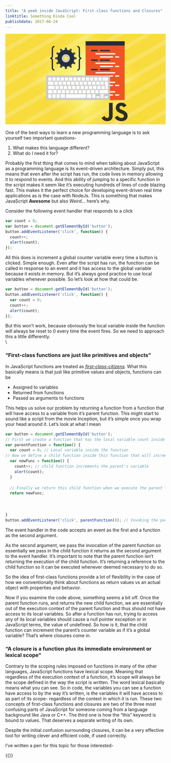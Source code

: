 ```yaml
---
title: "A peek inside JavaScript: First-class functions and Closures"
linktitle: Something Kinda Cool
publishdate: 2017-06-24
---
```


![Javascript](images/peek-inside-js.jpeg#featured)

One of the best ways to learn a new programming language is to ask yourself two important questions-

1. What makes this language different?
2. What do I need it for?

Probably the first thing that comes to mind when talking about JavaScript as a programming language is its event-driven architecture. Simply put, this means that even after the script has run, the code lives in memory allowing it to respond to events. And this ability of jumping to a specific function in the script makes it seem like it’s executing hundreds of lines of code blazing fast. This makes it the perfect choice for developing event-driven real time applications as is the case with NodeJs. This is something that makes JavaScript **Awesome** but also _Weird_... here’s why.  

Consider the following event handler that responds to a click

```js
var count = 0;
var button = document.getElementById('button');
button.addEventListener('click', function() {
  count++;
  alert(count);
});
```

All this does is increment a global counter variable every time a button is clicked. Simple enough. Even after the script has run, the function can be called in response to an event and it has access to the global variable because it exists in memory. But it’s always good practice to use local variables whenever possible. So let’s look at how that could be.

```js
var button = document.getElementById('button');
button.addEventListener('click', function() {
  var count = 0;
  count++;
  alert(count);
});
```
But this won’t work, because obviously the local variable inside the function will always be reset to 0 every time the event fires. So we need to approach this a little differently.  
\
### “First-class functions are just like primitives and objects” 

In JavaScript functions are treated as [_first-class-citizens_](https://en.wikipedia.org/wiki/First-class_citizen). What this basically means is that just like primitive values and objects, functions can be

- Assigned to variables
- Returned from functions
- Passed as arguments to functions

This helps us solve our problem by returning a
function from a function that will have access to a variable from it’s parent function. This might start to sound like a script from the movie Inception, but it’s simple once you wrap your head around it. Let’s look at what I mean

```js
var button = document.getElementById('button');
// First we create a function that has the local variable count inside it
var parentFunction = function() {
  var count = 0; // Local variable inside the function
// Now we define a child function inside this function that will increment the count variable
  var newFunc = function() {
    count++; // child function increments the parent's variable
    alert(count);
  }
  
  // Finally we return this child function when we execute the parent function
  return newFunc;
  
  
  
}
button.addEventListener('click', parentFunction()); // Invoking the parent function so it returns the child function as the argument to the event handler
```

The event handler in the code accepts an event as the first and a function as the second argument.

As the second argument, we pass the invocation of the parent function so essentially we pass in the child function it returns as the second argument to the event handler. It’s important to note that the parent function isn’t returning the execution of the child function. It’s returning a reference to the child function so it can be executed whenever deemed necessary to do so.

So the idea of first-class functions provide a lot of flexibility in the case of how we conventionally think about functions as return values vs an actual object with properties and behavior.

Now if you examine the code above, something seems a bit off. Once the parent function runs, and returns the new child function, we are essentially out of the execution context of the parent function and thus should not have access to its local variables. So after a function has run, trying to access any of its local variables should cause a null pointer exception or in JavaScript terms, the value of undefined. So how is it, that the child function can increment the parent’s counter variable as if it’s a global variable? That’s where closures come in.

### “A closure is a function plus its immediate environment or lexical scope”

Contrary to the scoping rules imposed on functions in many of the other languages, JavaScript functions have lexical scope. Meaning that regardless of the execution context of a function, it’s scope will always be the scope defined in the way the script is written. The word lexical basically means what you can see. So in code, the variables you can see a function have access to by the way it’s written, is the variables it will have access to as part of its scope- regardless of the context in which it is run. These two concepts of first-class functions and closures are two of the three most confusing parts of JavaScript for someone coming from a language background like Java or C++. The third one is how the “this” keyword is bound to values. That deserves a separate writing of its own.

Despite the initial confusion surrounding closures, it can be a very effective tool for writing clever and efficient code, if used correctly.

I’ve written a pen for this topic for those interested-

{{<codepen id="KqvLgV" tab="js">}}